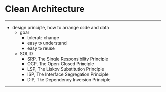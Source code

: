 # Clean Architecture

---

- design principle, how to arrange code and data
    - goal
        - tolerate change
        - easy to understand
        - easy to reuse
    - SOLID
        - SRP, The Single Responsibility Principle
        - OCP, The Open-Closed Principle
        - LSP, The Liskov Substitution Principle
        - ISP, The Interface Segregation Principle
        - DIP, The Dependency Inversion Principle

---


